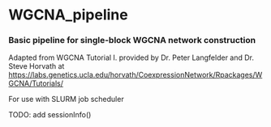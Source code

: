 # WGCNA_pipeline
### Basic pipeline for single-block WGCNA network construction
Adapted from WGCNA Tutorial I. provided by Dr. Peter Langfelder and Dr. Steve Horvath at https://labs.genetics.ucla.edu/horvath/CoexpressionNetwork/Rpackages/WGCNA/Tutorials/ 

For use with SLURM job scheduler

TODO: add sessionInfo()
